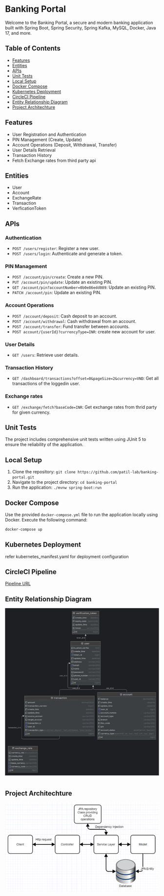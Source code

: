 # Banking Portal

Welcome to the Banking Portal, a secure and modern banking application built with Spring Boot, Spring Security, Spring Kafka, MySQL, Docker, Java 17, and more.

## Table of Contents

- [Features](#features)
- [Entities](#entities)
- [APIs](#apis)
- [Unit Tests](#unit-tests)
- [Local Setup](#local-setup)
- [Docker Compose](#docker-compose)
- [Kubernetes Deployment](#kubernetes-deployment)
- [CircleCI Pipeline](#circleci-pipeline)
- [Entity Relationship Diagram](#er-diagram)
- [Project Architechture](#architechture)

## Features

- User Registration and Authentication
- PIN Management (Create, Update)
- Account Operations (Deposit, Withdrawal, Transfer)
- User Details Retrieval
- Transaction History
- Fetch Exchange rates from third party api

## Entities

- User
- Account
- ExchangeRate
- Transaction
- VerficationToken

## APIs

### Authentication

- `POST /users/register`: Register a new user.
- `POST /users/login`: Authenticate and generate a token.

### PIN Management

- `POST /account/pin/create`: Create a new PIN.
- `PUT /account/pin/update`: Update an existing PIN.
- `GET /account/pin?accountNumber=0b0e86edd089`: Update an existing PIN.
- `PATCH /account/pin`: Update an existing PIN.

### Account Operations

- `POST /account/deposit`: Cash deposit to an account.
- `POST /account/withdrawal`: Cash withdrawal from an account.
- `POST /account/transfer`: Fund transfer between accounts.
- `POST account/{userId}?currencyType=INR`: create new account for user.

### User Details

- `GET /users`: Retrieve user details.

### Transaction History

- `GET /dashboard/transactions?offset=0&pageSize=2&currency=VND`: Get all transactions of the loggedin user.

### Exchange rates

- `GET /exchange/fetch?baseCode=INR`: Get exchange rates from thrid party for given currency.

## Unit Tests

The project includes comprehensive unit tests written using JUnit 5 to ensure the reliability of the application.

## Local Setup

1. Clone the repository: `git clone https://github.com/patil-lab/banking-portal.git`
2. Navigate to the project directory: `cd banking-portal`
3. Run the application: `./mvnw spring-boot:run`

## Docker Compose

Use the provided `docker-compose.yml` file to run the application locally using Docker. Execute the following command:

```bash
docker-compose up
```
## Kubernetes Deployment

refer kubernetes_manifest.yaml for deployment configuration

## CircleCI Pipeline

[Pipeline URL](https://app.circleci.com/pipelines/circleci/DVjy7FwFwMjZx7RGBVbTxc/7HNZsV94t7bhZPR4hW761L/3/workflows/e4da9726-f0f1-41f7-9371-e260771cf02a/jobs/2)

## Entity Relationship Diagram

![ERD](./bankportal.png)
```
```

## Project Architechture

![ERD](./bankingportal_architechture.png)










